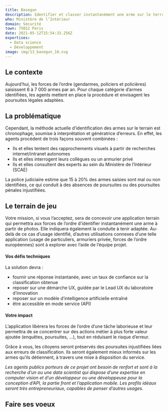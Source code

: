 ```yaml
---
title: Basegun
description: Identifier et classer instantanément une arme sur le terrain
who: Ministère de l’Intérieur
domain: Sécurité
town: 75012 Paris
date: 2021-05-12T15:54:33.256Z
expertises:
  - Data science
  - Développement
image: img/13_basegun_10.svg
---
```

## Le contexte

Aujourd’hui, les forces de l’ordre (gendarmes, policiers et policières) saisissent 6 à 7 000 armes par an. Pour chaque catégorie d’armes identifiées, les agents mettent en place la procédure et envisagent les poursuites légales adaptées. 

## La problématique

Cependant, la méthode actuelle d’identification des armes sur le terrain est chronophage, soumise à interprétation et génératrice d’erreurs. En effet, les agents procèdent de trois façons souvent combinées : 
* Ils et elles tentent des rapprochements visuels à partir de recherches internet/intranet autonomes
* Ils et elles interrogent leurs collègues ou un armurier privé
* Ils et elles consultent des experts au sein du Ministère de l’Intérieur (SCAE)

La police judiciaire estime que 15 à 20% des armes saisies sont mal ou non identifiées, ce qui conduit à des absences de poursuites ou des poursuites pénales injustifiées.

## Le terrain de jeu 

Votre mission, si vous l’acceptez, sera de concevoir une application terrain qui permettra aux forces de l’ordre d’identifier instantanément une arme à partir de photos. Elle indiquera également la conduite à tenir adaptée. Au-delà de ce cas d’usage identifié, d’autres utilisations connexes d’une telle application (usage de particuliers, armuriers privée, forces de l’ordre européennes) sont à explorer avec l’aide de l’équipe projet.

#### Vos défis techniques 

La solution devra :  
* fournir une réponse instantanée, avec un taux de confiance sur la classification obtenue
* reposer sur une démarche UX, guidée par le Lead UX du laboratoire d’innovation
* reposer sur un modèle d’intelligence artificielle entraîné
* être accessible en mode service (API) 

#### Votre impact 
L’application libèrera les forces de l’ordre d’une tâche laborieuse et leur permettra de se concentrer sur des actions métier à plus forte valeur ajoutée (enquêtes, poursuites, …), tout en réduisant le risque d’erreur. 

Grâce à vous, les citoyens seront préservés des poursuites injustifiées liées aux erreurs de classification.  Ils seront également mieux informés sur les armes qu’ils détiennent, à travers une mise à disposition du service. 

_Les agents publics porteurs de ce projet ont besoin de renfort et sont à la recherche d’un ou une data scientist qui dispose d’une expertise en computer vision et d’un développeur ou une développeuse pour la conception d’API, la partie front et l’application mobile. Les profils idéaux seront très entrepreneuriaux, capables de penser d’autres usages._

## Faire ses voeux